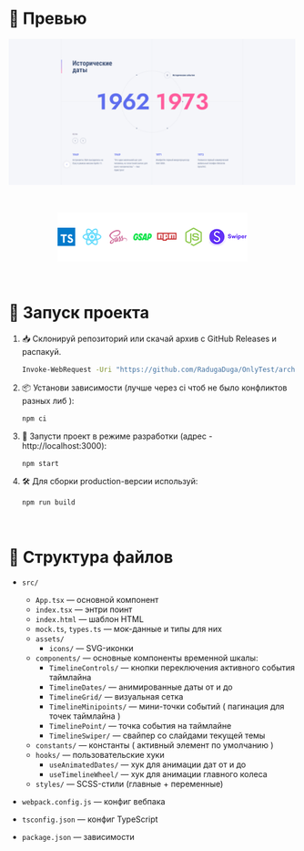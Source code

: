 # 🎥 Превью

[![Смотреть видео-превью](src/assets/preview.png)](https://drive.google.com/file/d/1-7ZU9aGZnCmj4bY-RcmQ2RaHXv4hkySa/view?usp=drive_link)

<br>
<p align="center">
  <img src="src/assets/techstack.png" alt="TechStack" />
</p>

<br>

# 🏁 Запуск проекта


1. 📥 Склонируй репозиторий или скачай архив с GitHub Releases и распакуй.
     ```bash
     Invoke-WebRequest -Uri "https://github.com/RadugaDuga/OnlyTest/archive/refs/heads/main.zip" -OutFile "OnlyTest-main.zip"
     ```
2. 📦 Установи зависимости (лучше через ci чтоб не было конфликтов разных либ ):

     ```bash
     npm ci
     ```

3. 🚀 Запусти проект в режиме разработки (адрес - http://localhost:3000):

     ```bash
     npm start
     ```

4. 🛠️ Для сборки production-версии используй:
     ```bash
     npm run build
     ```

<br>

# 📁 Структура файлов

-    `src/`

     -    `App.tsx` — основной компонент
     -    `index.tsx` — энтри поинт
     -    `index.html` — шаблон HTML
     -    `mock.ts`, `types.ts` — мок-данные и типы для них
     -    `assets/`
          -    `icons/` — SVG-иконки
     -    `components/` — основные компоненты временной шкалы:
          -    `TimelineControls/` — кнопки переключения активного события таймлайна
          -    `TimelineDates/` — анимированные даты от и до
          -    `TimelineGrid/` — визуальная сетка
          -    `TimelineMinipoints/` — мини-точки событий ( пагинация для точек таймлайна )
          -    `TimelinePoint/` — точка события на таймлайне
          -    `TimelineSwiper/` — свайпер со слайдами текущей темы
     -    `constants/` — константы ( активный элемент по умолчанию )
     -    `hooks/` — пользовательские хуки
          -    `useAnimatedDates/` — хук для анимации дат от и до
          -    `useTimelineWheel/` — хук для анимации главного колеса
     -    `styles/` — SCSS-стили (главные + переменные)

-    `webpack.config.js` — конфиг вебпака
-    `tsconfig.json` — конфиг TypeScript
-    `package.json` — зависимости
